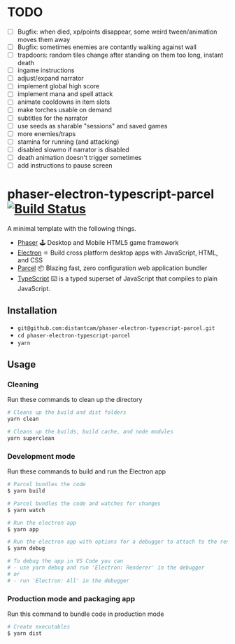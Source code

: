 # TODO

- [ ] Bugfix: when died, xp/points disappear, some weird tween/animation moves them away
- [ ] Bugfix: sometimes enemies are contantly walking against wall
- [ ] trapdoors: random tiles change after standing on them too long, instant death
- [ ] ingame instructions
- [ ] adjust/expand narrator
- [ ] implement global high score
- [ ] implement mana and spell attack
- [ ] animate cooldowns in item slots
- [ ] make torches usable on demand
- [ ] subtitles for the narrator
- [ ] use seeds as sharable "sessions" and saved games
- [ ] more enemies/traps
- [ ] stamina for running (and attacking)
- [ ] disabled slowmo if narrator is disabled
- [ ] death animation doesn't trigger sometimes
- [ ] add instructions to pause screen

# phaser-electron-typescript-parcel [![Build Status](https://travis-ci.org/distantcam/phaser-electron-typescript-parcel.svg?branch=master)](https://travis-ci.org/distantcam/phaser-electron-typescript-parcel)

A minimal template with the following things.

- [Phaser](https://phaser.io/) 🕹️ Desktop and Mobile HTML5 game framework
- [Electron](https://electronjs.org/) ⚛️ Build cross platform desktop apps with JavaScript, HTML, and CSS
- [Parcel](https://github.com/parcel-bundler/parcel) 📦 Blazing fast, zero configuration web application bundler
- [TypeScript](https://www.typescriptlang.org/) ⌨️ is a typed superset of JavaScript that compiles to plain JavaScript.

## Installation

* `git@github.com:distantcam/phaser-electron-typescript-parcel.git`
* `cd phaser-electron-typescript-parcel`
* `yarn`

## Usage

### Cleaning
Run these commands to clean up the directory
``` bash
# Cleans up the build and dist folders
yarn clean

# Cleans up the builds, build cache, and node modules
yarn superclean
```

### Development mode
Run these commands to build and run the Electron app
``` bash
# Parcel bundles the code
$ yarn build

# Parcel bundles the code and watches for changes
$ yarn watch

# Run the electron app
$ yarn app

# Run the electron app with options for a debugger to attach to the render process
$ yarn debug

# To debug the app in VS Code you can
# - use yarn debug and run 'Electron: Renderer' in the debugger
# or
# - run 'Electron: All' in the debugger
```

### Production mode and packaging app
Run this command to bundle code in production mode
``` bash
# Create executables
$ yarn dist
```
